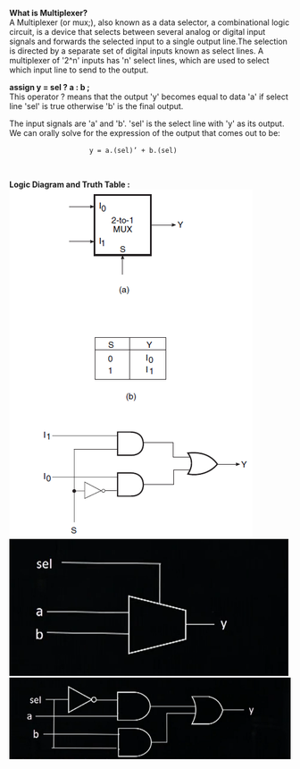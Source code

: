 
**What is Multiplexer?**  <br />
A Multiplexer (or mux;), also known as a data selector, a combinational logic circuit,  is a device that selects between several analog or digital input signals and forwards the selected input to a single output line.The selection is directed by a separate set of digital inputs known as select lines. A multiplexer of  '2^n' inputs has 'n' select lines, which are used to select which input line to send to the output.
<br />

**assign y = sel ? a : b ;**        <br />
This operator ? means that the output 'y' becomes equal to data 'a' if select line 'sel' is true otherwise 'b' is the final output. 

The input signals are 'a' and 'b'. 'sel' is the select line with 'y' as its output. We can orally solve for the expression of the output that comes out to be:

                        y = a.(sel)’ + b.(sel)

<br />

**Logic Diagram and Truth Table :**<br />
<img src="Mux3.PNG"> <br />
 <img src="Mux2.PNG">
 <br />
  <img src="Mux1.PNG">
 


